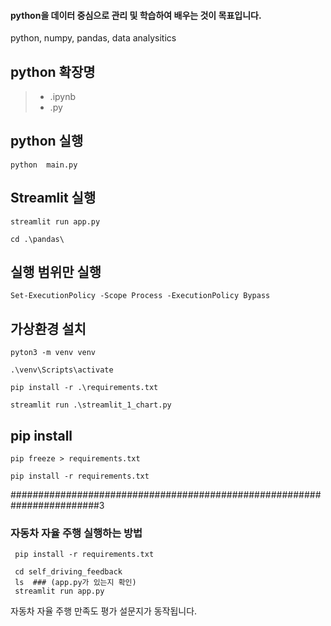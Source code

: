 #### python을 데이터 중심으로 관리 및 학습하여 배우는 것이 목표입니다. 

python, numpy, pandas, data analysitics 


## python 확장명 

> - .ipynb 
> - .py 


## python 실행 

```
python  main.py 
```

## Streamlit 실행 

```
streamlit run app.py 
```

```
cd .\pandas\
```


## 실행 범위만 실행 
```
Set-ExecutionPolicy -Scope Process -ExecutionPolicy Bypass
```


## 가상환경 설치 
```
pyton3 -m venv venv 
```

```
.\venv\Scripts\activate
```

```
pip install -r .\requirements.txt 
```

```
streamlit run .\streamlit_1_chart.py
```

## pip install 

```
pip freeze > requirements.txt 
```
```
pip install -r requirements.txt 
```
########################################################################3

### 자동차 자율 주행 실행하는 방법 

```
 pip install -r requirements.txt  
```

```
 cd self_driving_feedback
 ls  ### (app.py가 있는지 확인) 
 streamlit run app.py
```

자동차 자율 주행 만족도 평가 설문지가 동작됩니다.  